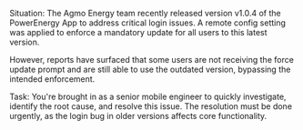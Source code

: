 Situation:
The Agmo Energy team recently released version v1.0.4 of the PowerEnergy App to address critical login issues. A remote config setting was applied to enforce a mandatory update for all users to this latest version.

However, reports have surfaced that some users are not receiving the force update prompt and are still able to use the outdated version, bypassing the intended enforcement.

Task:
You're brought in as a senior mobile engineer to quickly investigate, identify the root cause, and resolve this issue. The resolution must be done urgently, as the login bug in older versions affects core functionality.
